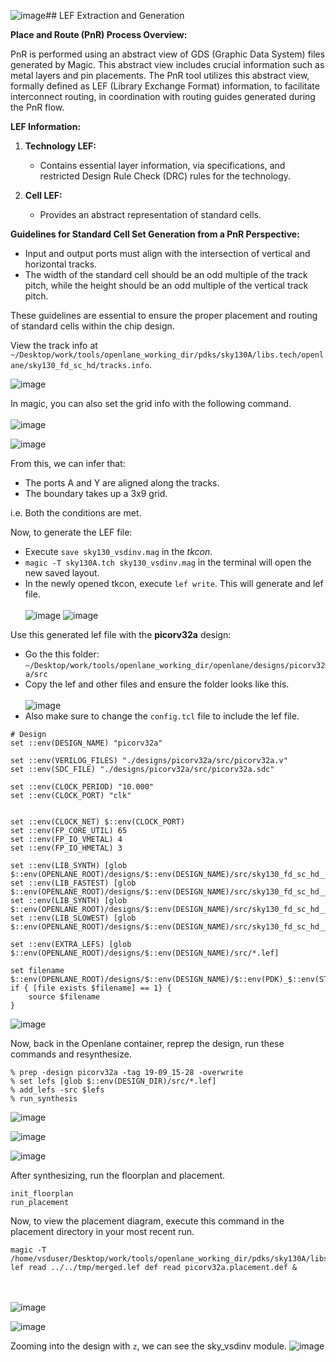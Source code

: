![image](https://github.com/Advaith-RN/pes_PhysicalDesignExploration/assets/77977360/e6303cef-2778-454f-8f6d-703a3794ea92)## LEF Extraction and Generation

**Place and Route (PnR) Process Overview:**

PnR is performed using an abstract view of GDS (Graphic Data System) files generated by Magic. This abstract view includes crucial information such as metal layers and pin placements. 
The PnR tool utilizes this abstract view, formally defined as LEF (Library Exchange Format) information, to facilitate interconnect routing, in coordination with routing guides generated during the PnR flow.

**LEF Information:**

1. **Technology LEF:**
   - Contains essential layer information, via specifications, and restricted Design Rule Check (DRC) rules for the technology.

2. **Cell LEF:**
   - Provides an abstract representation of standard cells.

**Guidelines for Standard Cell Set Generation from a PnR Perspective:**

- Input and output ports must align with the intersection of vertical and horizontal tracks.
- The width of the standard cell should be an odd multiple of the track pitch, while the height should be an odd multiple of the vertical track pitch.

These guidelines are essential to ensure the proper placement and routing of standard cells within the chip design.

View the track info at ```~/Desktop/work/tools/openlane_working_dir/pdks/sky130A/libs.tech/openlane/sky130_fd_sc_hd/tracks.info```.

![image](https://github.com/Advaith-RN/pes_PhysicalDesignExploration/assets/77977360/0a3589a9-d3c1-4b27-acd0-cb402ec4e75e)

In magic, you can also set the grid info with the following command. <br><br>
![image](https://github.com/Advaith-RN/pes_PhysicalDesignExploration/assets/77977360/c89ccab6-074a-4a3e-8556-3a4e63dacecd)

![image](https://github.com/Advaith-RN/pes_PhysicalDesignExploration/assets/77977360/f4d3e44e-64a5-4ba2-889f-ac700e0d6d8d)

From this, we can infer that:
- The ports A and Y are aligned along the tracks.
- The boundary takes up a 3x9 grid.

i.e. Both the conditions are met.

Now, to generate the LEF file:
- Execute ```save sky130_vsdinv.mag``` in the _tkcon_.
- ```magic -T sky130A.tch sky130_vsdinv.mag``` in the terminal will open the new saved layout.
- In the newly opened tkcon, execute ```lef write```. This will generate and lef file. <br><br>
![image](https://github.com/Advaith-RN/pes_PhysicalDesignExploration/assets/77977360/5d859ecd-8b68-4bc6-892c-ea551ca008ab)
![image](https://github.com/Advaith-RN/pes_PhysicalDesignExploration/assets/77977360/b6af3bc8-6c5d-4730-aef0-1894243fbb8c)

Use this generated lef file with the **picorv32a** design:
- Go the this folder: ```~/Desktop/work/tools/openlane_working_dir/openlane/designs/picorv32a/src```
- Copy the lef and other files and ensure the folder looks like this.
<br><br>
![image](https://github.com/Advaith-RN/pes_PhysicalDesignExploration/assets/77977360/427500d5-de5f-4d29-b44d-a36e0ec1238d)
- Also make sure to change the ```config.tcl``` file to include the lef file.
```
# Design
set ::env(DESIGN_NAME) "picorv32a"

set ::env(VERILOG_FILES) "./designs/picorv32a/src/picorv32a.v"
set ::env(SDC_FILE) "./designs/picorv32a/src/picorv32a.sdc"

set ::env(CLOCK_PERIOD) "10.000"
set ::env(CLOCK_PORT) "clk"


set ::env(CLOCK_NET) $::env(CLOCK_PORT)
set ::env(FP_CORE_UTIL) 65
set ::env(FP_IO_VMETAL) 4
set ::env(FP_IO_HMETAL) 3

set ::env(LIB_SYNTH) [glob $::env(OPENLANE_ROOT)/designs/$::env(DESIGN_NAME)/src/sky130_fd_sc_hd__typical.lib]
set ::env(LIB_FASTEST) [glob $::env(OPENLANE_ROOT)/designs/$::env(DESIGN_NAME)/src/sky130_fd_sc_hd__fast.lib]
set ::env(LIB_SYNTH) [glob $::env(OPENLANE_ROOT)/designs/$::env(DESIGN_NAME)/src/sky130_fd_sc_hd__typical.lib]
set ::env(LIB_SLOWEST) [glob $::env(OPENLANE_ROOT)/designs/$::env(DESIGN_NAME)/src/sky130_fd_sc_hd__slow.lib]

set ::env(EXTRA_LEFS) [glob $::env(OPENLANE_ROOT)/designs/$::env(DESIGN_NAME)/src/*.lef]

set filename $::env(OPENLANE_ROOT)/designs/$::env(DESIGN_NAME)/$::env(PDK)_$::env(STD_CELL_LIBRARY)_config.tcl
if { [file exists $filename] == 1} {
	source $filename
}
```
![image](https://github.com/Advaith-RN/pes_PhysicalDesignExploration/assets/77977360/70cc8387-2c4f-4419-8bad-588b27a03d0a)

Now, back in the Openlane container, reprep the design, run these commands and resynthesize.
```
% prep -design picorv32a -tag 19-09_15-28 -overwrite
% set lefs [glob $::env(DESIGN_DIR)/src/*.lef]
% add_lefs -src $lefs
% run_synthesis
```
![image](https://github.com/Advaith-RN/pes_PhysicalDesignExploration/assets/77977360/d01521c2-3c8d-4a5c-9318-3293f14e0536)

![image](https://github.com/Advaith-RN/pes_PhysicalDesignExploration/assets/77977360/2e49ced3-5d00-4d5f-83f1-22bfc82bea59)

![image](https://github.com/Advaith-RN/pes_PhysicalDesignExploration/assets/77977360/631107ab-bebb-4e52-99c5-a73f4d8c7d72)

After synthesizing, run the floorplan and placement.
```
init_floorplan
run_placement
```
Now, to view the placement diagram, execute this command in the placement directory in your most recent run.
```
magic -T /home/vsduser/Desktop/work/tools/openlane_working_dir/pdks/sky130A/libs.tech/magic/sky130A.tech lef read ../../tmp/merged.lef def read picorv32a.placement.def &
```
<br><br>
![image](https://github.com/Advaith-RN/pes_PhysicalDesignExploration/assets/77977360/b0d8dafd-8132-4b7f-8d68-4ecba548e6de)


![image](https://github.com/Advaith-RN/pes_PhysicalDesignExploration/assets/77977360/93f350fe-1cad-406b-bfba-300977ed0288)

Zooming into the design with ```z```, we can see the sky_vsdinv module.
![image](https://github.com/Advaith-RN/pes_PhysicalDesignExploration/assets/77977360/a63fde9f-8b2e-4e0b-aad5-59936bcb9734)






